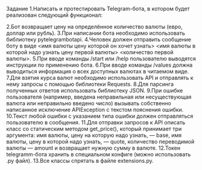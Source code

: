 Задание
1.Написать и протестировать Telegram-бота, в котором будет реализован следующий функционал:

2.Бот возвращает цену на определённое количество валюты (евро, доллар или рубль).
3.При написании бота необходимо использовать библиотеку pytelegrambotapi.
4.Человек должен отправить сообщение боту в виде <имя валюты цену которой он хочет узнать> <имя валюты в которой надо узнать цену первой валюты> <количество первой валюты>.
5.При вводе команды /start или /help пользователю выводятся инструкции по применению бота.
6.При вводе команды /values должна выводиться информация о всех доступных валютах в читаемом виде.
7.Для взятия курса валют необходимо использовать API и отправлять к нему запросы с помощью библиотеки Requests.
8.Для парсинга полученных ответов использовать библиотеку JSON.
9.При ошибке пользователя (например, введена неправильная или несуществующая валюта или неправильно введено число) вызывать собственно написанное исключение APIException с текстом пояснения ошибки.
10.Текст любой ошибки с указанием типа ошибки должен отправляться пользователю в сообщения.
11.Для отправки запросов к API описать класс со статическим методом get_price(), который принимает три аргумента: имя валюты, цену на которую надо узнать, — base, имя валюты, цену в которой надо узнать, — quote, количество переводимой валюты — amount и возвращает нужную сумму в валюте.
12.Токен telegramm-бота хранить в специальном конфиге (можно использовать .py файл).
13.Все классы спрятать в файле extensions.py.

